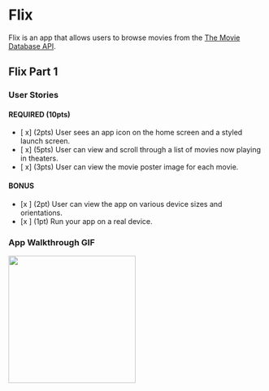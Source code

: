 # Flix

Flix is an app that allows users to browse movies from the [The Movie Database API](http://docs.themoviedb.apiary.io/#).


## Flix Part 1

### User Stories

#### REQUIRED (10pts)
- [ x] (2pts) User sees an app icon on the home screen and a styled launch screen.
- [ x] (5pts) User can view and scroll through a list of movies now playing in theaters.
- [ x] (3pts) User can view the movie poster image for each movie.

#### BONUS
- [x ] (2pt) User can view the app on various device sizes and orientations.
- [x ] (1pt) Run your app on a real device.

### App Walkthrough GIF

<img src="https://recordit.co/qkHgXM1lvH" width=250><br>

